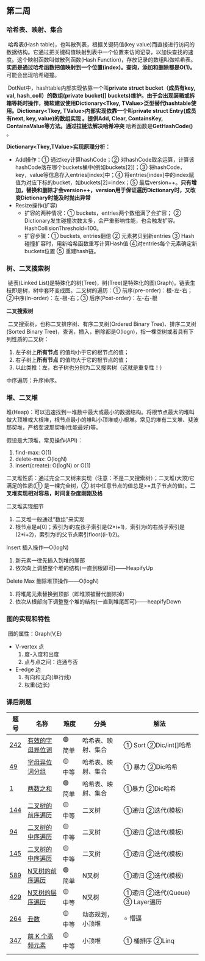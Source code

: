 ## 第二周

### 哈希表、映射、集合

​	哈希表(Hash table)，也叫散列表，根据关键码值(key value)而直接进行访问的数据结构。它通过把关键码值映射到表中一个位置来访问记录，以加快查找的速度。这个映射函数叫做散列函数(Hash Function)，存放记录的数组叫做哈希表。**实质是通过哈希函数把值映射到一个位置(index)。查询，添加和删除都是O(1)。**  可能会出现哈希碰撞。

​	DotNet中，hashtable内部实现依靠一个叫**private struct bucket（成员有key, val, hash_coll）的数组(private bucket[] buckets)**维护。由于会出现装箱或拆箱等耗时操作，**微软建议使用Dictionary<Tkey, TValue>泛型**替代hashtable使用。Dictionary<Tkey, TValue>内部实现依靠一个叫**private struct Entry(成员有next, key, value)的数组实现 。提供Add, Clear, ContainsKey, ContainsValue等方法。通过拉链法解决哈希冲突** 哈希函数是**GetHashCode()** 。

**Dictionary<Tkey,TValue>实现原理分析：**

* Add操作：① 通过key计算hashCode；② 对hashCode取余运算，计算该hashCode落在哪个buckets桶中(例如buckets[2])；③ 将hashCode，key，value等信息存入entries[index]中；④ 将entries[index]中的index赋值为对应下标的bucket，如buckets[2]=index；⑤ 最后version++。**只有增加，替换和删除才会version++，version用于保证遍历Dictionary时，又改变Dictionary时能及时抛出异常**
* Resize操作(扩容)
  * 扩容的两种情况：① buckets，entries两个数组满了会扩容； ② Dictionary发生碰撞次数太多，会严重影响性能，也会触发扩容。HashCollisionThreshold=100。
  * 扩容步骤：① buckets, entries翻倍 ② 元素拷贝到新entries ③ Hash碰撞扩容时，用新哈希函数重写计算Hash值 ④对entries每个元素确定新buckets位置 ⑤ 重建hash链。

### 树、二叉搜索树

​	链表(Linked List)是特殊化的树(Tree)，树(Tree)是特殊化的图(Graph)。链表生枝即是树，树中套环变成图。二叉树的遍历：① 前序(pre-order)：根-左-右； ②中序(In-order)：左-根-右；③ 后序(Post-order)：左-右-根

**二叉搜索树** 

​	二叉搜索树，也称二叉排序树、有序二叉树(Ordered Binary Tree)、排序二叉树(Sorted Binary Tree)，查询，插入，删除都是O(logn)，指一棵空树或者具有下列性质的二叉树：

1. 左子树上**所有节点** 的值均小于它的根节点的值；
  2. 右子树上**所有节点** 的值均大于它的根节点的值；
  3. 以此类推：左，右子树也分别为二叉搜索树（这就是重复性！）

中序遍历：升序排序。

### 堆、二叉堆

​	堆(Heap)：可以迅速找到一堆数中最大或最小的数据结构。将根节点最大的堆叫做大顶堆或大根堆，根节点最小的堆叫小顶堆或小根堆。常见的堆有二叉堆、斐波那契堆，严格斐波那契堆(性能最好)等。

假设是大顶堆，常见操作(API)：

1. find-max: O(1)
2. delete-max: O(logN)
3. insert(create): O(logN) or O(1)

二叉堆性质：通过完全二叉树来实现（注意：不是二叉搜索树）；二叉堆(大顶)它满足的性质(① 是一棵完全树，② 树中任意节点的值总是>=其子节点的值)。**二叉堆实现相对容易，时间复杂度刚刚及格** 

二叉堆实现细节

1. 二叉堆一般通过“数组”来实现
2. 根节点是a[0]；索引为i的左孩子索引是(2\*i+1)，索引为i的右孩子索引是(2\*i+2)，索引为i的父节点索引floor((i-1)2)。

Insert 插入操作—O(logN)

1. 新元素一律先插入到堆的尾部
2. 依次向上调整整个堆的结构(一直到根即可)——HeapifyUp

Delete Max 删除堆顶操作——O(logN)

1. 将堆尾元素替换到顶部（即堆顶被替代删除掉）
2. 依次从根部向下调整整个堆的结构(一直到堆尾即可)——heapifyDown

### 图的实现和特性

​	图的属性：Graph(V,E)

* V-vertex 点
  1. 度-入度和出度
  2. 点与点之间：连通与否
* E-edge 边
  1. 有向和无向(单行线)
  2. 权重(边长)

### 课后刷题

| 题号                                                         | 名称                                                         | 难度   | 分类               | 解法                           |
| ------------------------------------------------------------ | ------------------------------------------------------------ | ------ | ------------------ | ------------------------------ |
| [242](https://leetcode.com/problems/valid-anagram/discuss/?currentPage=1&orderBy=most_votes&query=) | [有效的字母异位词](https://leetcode-cn.com/problems/valid-anagram/) | 🟢 简单 | 哈希表、映射、集合 | ① Sort ②Dic/int[]哈希          |
| [49](https://leetcode.com/problems/group-anagrams/discuss/?currentPage=1&orderBy=most_votes&query=) | [字母异位词分组](https://leetcode-cn.com/problems/group-anagrams/) | 🟡 中等 | 哈希表、映射、集合 | ① 暴力 ②Dic哈希                |
| [1](https://leetcode.com/problems/two-sum/discuss/?currentPage=1&orderBy=most_votes&query=) | [两数之和](https://leetcode-cn.com/problems/two-sum/)        | 🟢 简单 | 哈希表、映射、集合 | ①暴力 ②Dic哈希                 |
| [144](https://leetcode-cn.com/problems/binary-tree-preorder-traversal/) | [二叉树的前序遍历](https://leetcode-cn.com/problems/binary-tree-preorder-traversal/) | 🟡 中等 | 二叉树             | ①递归 ②迭代(模板)              |
| [94](https://leetcode-cn.com/problems/binary-tree-inorder-traversal/) | [二叉树的中序遍历](https://leetcode-cn.com/problems/binary-tree-inorder-traversal/) | 🟡 中等 | 二叉树             | ①递归 ②迭代(模板)              |
| [145](https://leetcode-cn.com/problems/binary-tree-postorder-traversal/) | [二叉树的中序遍历](https://leetcode-cn.com/problems/binary-tree-postorder-traversal/) | 🟡 中等 | 二叉树             | ①递归 ②迭代(模板)              |
| [589](https://leetcode.com/problems/n-ary-tree-preorder-traversal/discuss/?currentPage=1&orderBy=most_votes&query=) | [N叉树的前序遍历](https://leetcode-cn.com/problems/n-ary-tree-preorder-traversal/) | 🟢 简单 | N叉树              | ①递归 ②迭代(模板)              |
| [429](https://leetcode.com/problems/n-ary-tree-level-order-traversal/discuss/?currentPage=1&orderBy=most_votes&query=) | [N叉树的层序遍历](https://leetcode-cn.com/problems/n-ary-tree-level-order-traversal/) | 🟡 中等 | N叉树              | ①递归 ②迭代(Queue) ③ Layer遍历 |
| [264](https://leetcode.com/problems/ugly-number-ii/discuss/?currentPage=1&orderBy=most_votes&query=) | [丑数](https://leetcode-cn.com/problems/ugly-number-ii/)     | 🟡 中等 | 动态规划，小顶堆   | ⭐️ 懵逼                         |
| [347](https://leetcode.com/problems/top-k-frequent-elements/discuss/?currentPage=1&orderBy=most_votes&query=) | [前 K 个高频元素](https://leetcode-cn.com/problems/top-k-frequent-elements/) | 🟡 中等 | 小顶堆             | ① 桶排序 ②Linq                 |
|                                                              |                                                              |        |                    |                                |


